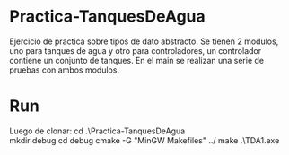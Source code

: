 # Practica-TanquesDeAgua
Ejercicio de practica sobre tipos de dato abstracto. Se tienen 2 modulos, uno para tanques de agua y otro para controladores, un controlador contiene un conjunto de tanques. En el main se realizan una serie de pruebas con ambos modulos.
# Run
Luego de clonar:
cd .\Practica-TanquesDeAgua\
mkdir debug
cd debug
cmake -G "MinGW Makefiles" ../
make
.\TDA1.exe
